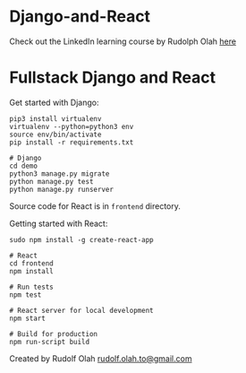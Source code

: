 # Django-and-React
Check out the LinkedIn learning course by Rudolph Olah [here](https://www.linkedin.com/learning/building-react-and-django-apps/create-a-full-stack-react-app-with-django-rest-framework?autoplay=true)

# Fullstack Django and React

Get started with Django:

```shell
pip3 install virtualenv
virtualenv --python=python3 env
source env/bin/activate
pip install -r requirements.txt

# Django
cd demo
python3 manage.py migrate
python manage.py test
python manage.py runserver
```

Source code for React is in `frontend` directory.

Getting started with React:

```shell
sudo npm install -g create-react-app

# React
cd frontend
npm install

# Run tests
npm test

# React server for local development
npm start

# Build for production
npm run-script build
```

Created by Rudolf Olah <rudolf.olah.to@gmail.com>
